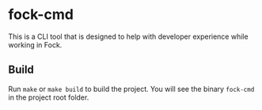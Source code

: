 # fock-cmd

This is a CLI tool that is designed to help with developer experience while working in Fock.

## Build

Run `make` or `make build` to build the project. You will see the binary `fock-cmd` in the project root folder.
